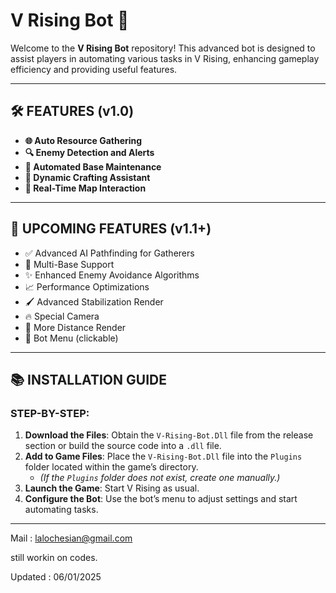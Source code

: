 # V Rising Bot 🤖

Welcome to the **V Rising Bot** repository! This advanced bot is designed to assist players in automating various tasks in V Rising, enhancing gameplay efficiency and providing useful features.

---

## 🛠️ FEATURES (v1.0)

- **🌐 Auto Resource Gathering**
- **🔍 Enemy Detection and Alerts**
- **🎲 Automated Base Maintenance**
- **🔨 Dynamic Crafting Assistant**
- **🌟 Real-Time Map Interaction**

---

## 🔄 UPCOMING FEATURES (v1.1+)

- ✅ Advanced AI Pathfinding for Gatherers
- 🔄 Multi-Base Support
- ✨ Enhanced Enemy Avoidance Algorithms
- 📈 Performance Optimizations
- 🖌️ Advanced Stabilization Render
- 🔥 Special Camera
- 🚀 More Distance Render
- 🌟 Bot Menu (clickable)
---

## 📚 INSTALLATION GUIDE

### STEP-BY-STEP:
1. **Download the Files**: Obtain the `V-Rising-Bot.Dll` file from the release section or build the source code into a `.dll` file.
2. **Add to Game Files**: Place the `V-Rising-Bot.Dll` file into the `Plugins` folder located within the game’s directory.
   - *(If the `Plugins` folder does not exist, create one manually.)*
3. **Launch the Game**: Start V Rising as usual.
4. **Configure the Bot**: Use the bot’s menu to adjust settings and start automating tasks.

---

Mail : lalochesian@gmail.com



still workin on codes.

Updated : 06/01/2025






